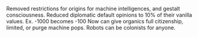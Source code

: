 Removed restrictions for origins for machine intelligences, and gestalt consciousness.
Reduced diplomatic default opinions to 10% of their vanilla values. Ex. -1000 becomes -100
Now can give organics full citizenship, limited, or purge machine pops.
Robots can be colonists for anyone.